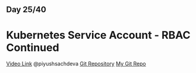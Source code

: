 ## Day 25/40
# Kubernetes Service Account - RBAC Continued
[Video Link](https://www.youtube.com/watch?v=k2iCq7IlMKM)
@piyushsachdeva 
[Git Repository](https://github.com/piyushsachdeva/CKA-2024/)
[My Git Repo](https://github.com/sina14/40daysofkubernetes)
